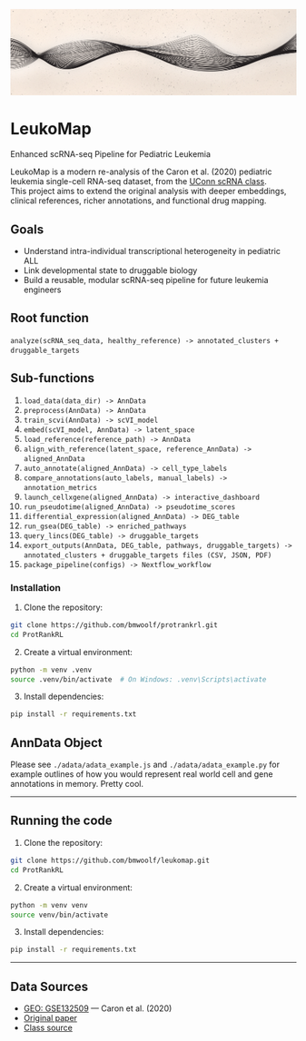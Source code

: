 ![Banner](assets/github_banner.png)

# LeukoMap

Enhanced scRNA-seq Pipeline for Pediatric Leukemia

LeukoMap is a modern re-analysis of the Caron et al. (2020) pediatric leukemia single-cell RNA-seq dataset, from the [UConn scRNA class](https://github.com/CBC-UCONN/Single-Cell-Transcriptomics).  
This project aims to extend the original analysis with deeper embeddings, clinical references, richer annotations, and functional drug mapping.

## Goals
- Understand intra-individual transcriptional heterogeneity in pediatric ALL
- Link developmental state to druggable biology
- Build a reusable, modular scRNA-seq pipeline for future leukemia engineers

## Root function
`analyze(scRNA_seq_data, healthy_reference) -> annotated_clusters + druggable_targets`

## Sub-functions
1. `load_data(data_dir) -> AnnData`  
2. `preprocess(AnnData) -> AnnData`  
3. `train_scvi(AnnData) -> scVI_model`  
4. `embed(scVI_model, AnnData) -> latent_space`  
5. `load_reference(reference_path) -> AnnData`  
6. `align_with_reference(latent_space, reference_AnnData) -> aligned_AnnData`  
7. `auto_annotate(aligned_AnnData) -> cell_type_labels`  
8. `compare_annotations(auto_labels, manual_labels) -> annotation_metrics`  
9. `launch_cellxgene(aligned_AnnData) -> interactive_dashboard`  
10. `run_pseudotime(aligned_AnnData) -> pseudotime_scores`  
11. `differential_expression(aligned_AnnData) -> DEG_table`  
12. `run_gsea(DEG_table) -> enriched_pathways`  
13. `query_lincs(DEG_table) -> druggable_targets`  
14. `export_outputs(AnnData, DEG_table, pathways, druggable_targets) -> annotated_clusters + druggable_targets files (CSV, JSON, PDF)`  
15. `package_pipeline(configs) -> Nextflow_workflow`   

### Installation

1. Clone the repository:
```bash
git clone https://github.com/bmwoolf/protrankrl.git
cd ProtRankRL
```

2. Create a virtual environment:
```bash
python -m venv .venv
source .venv/bin/activate  # On Windows: .venv\Scripts\activate
```

3. Install dependencies:
```bash
pip install -r requirements.txt
```

## AnnData Object
Please see `./adata/adata_example.js` and `./adata/adata_example.py` for example outlines of how you would represent real world cell and gene annotations in memory. Pretty cool.

---
## Running the code

1. Clone the repository:
```bash
git clone https://github.com/bmwoolf/leukomap.git
cd ProtRankRL
```

2. Create a virtual environment:
```bash
python -m venv venv
source venv/bin/activate
```

3. Install dependencies:
```bash
pip install -r requirements.txt
```

---

## Data Sources
- [GEO: GSE132509](https://www.ncbi.nlm.nih.gov/geo/query/acc.cgi?acc=GSE132509) — Caron et al. (2020)
- [Original paper](https://doi.org/10.1038/s41598-020-64929-x)
- [Class source](https://github.com/CBC-UCONN/Single-Cell-Transcriptomics)
